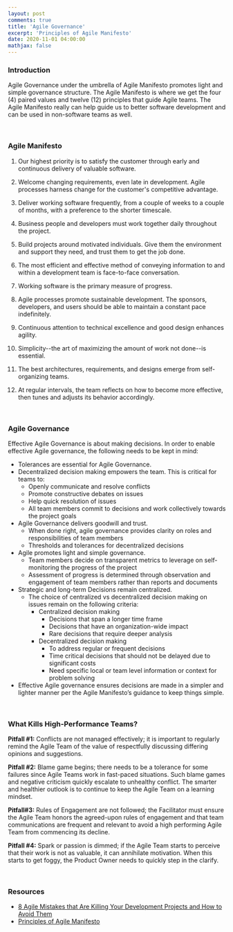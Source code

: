 ```yaml
---
layout: post
comments: true
title: 'Agile Governance'
excerpt: 'Principles of Agile Manifesto'
date: 2020-11-01 04:00:00
mathjax: false
---
```




### Introduction

Agile Governance under the umbrella of Agile Manifesto promotes light and simple governance structure. The Agile Manifesto is where we get the four (4) paired values and twelve (12) principles that guide Agile teams. The Agile Manifesto really can help guide us to better software development and can be used in non-software teams as well.

<br>

### Agile Manifesto 

1. Our highest priority is to satisfy the customer through early and continuous delivery of valuable software.

2. Welcome changing requirements, even late in development. Agile processes harness change for the customer's competitive advantage.

3. Deliver working software frequently, from a couple of weeks to a couple of months, with a preference to the shorter timescale.

4. Business people and developers must work together daily throughout the project.

5. Build projects around motivated individuals. Give them the environment and support they need, and trust them to get the job done.

6. The most efficient and effective method of conveying information to and within a development team is face-to-face conversation.

7. Working software is the primary measure of progress.

8. Agile processes promote sustainable development. The sponsors, developers, and users should be able to maintain a constant pace indefinitely.

9. Continuous attention to technical excellence and good design enhances agility.

10. Simplicity--the art of maximizing the amount of work not done--is essential.

11. The best architectures, requirements, and designs emerge from self-organizing teams.

12. At regular intervals, the team reflects on how to become more effective, then tunes and adjusts
its behavior accordingly.

<br>

### Agile Governance
Effective Agile Governance is about making decisions.
In order to enable effective Agile governance, the following needs to be kept in mind:

- Tolerances are essential for Agile Governance.
- Decentralized decision making empowers the team. This is critical for teams to:
    - Openly communicate and resolve conflicts 
    - Promote constructive debates on issues
    - Help quick resolution of issues
    - All team members commit to decisions and work collectively towards the project goals
- Agile Governance delivers goodwill and trust.
    - When done right, agile governance provides clarity on roles and responsibilities of team members
    - Thresholds and tolerances for decentralized decisions
- Agile promotes light and simple governance.
    - Team members decide on transparent metrics to leverage on self-monitoring the progress of the project 
    - Assessment of progress is determined through observation and engagement of team members rather than reports and documents
- Strategic and long-term Decisions remain centralized.
    - The choice of centralized vs decentralized decision making on issues remain on the following criteria:
        - Centralized decision making
            - Decisions that span a longer time frame
            - Decisions that have an organization-wide impact
            - Rare decisions that require deeper analysis
        - Decentralized decision making
            - To address regular or frequent decisions
            - Time critical decisions that should not be delayed due to significant costs
            - Need specific local or team level information or context for problem solving
- Effective Agile governance ensures decisions are made in a simpler and lighter manner per the Agile Manifesto’s guidance to keep things simple.

<br>

### What Kills High-Performance Teams?

__Pitfall #1:__ Conflicts are not managed effectively; it is important to regularly remind the Agile Team of the value of respectfully discussing differing opinions and suggestions.

__Pitfall #2:__ Blame game begins; there needs to be a tolerance for some failures since Agile Teams work in fast-paced situations. Such blame games and negative criticism quickly escalate to unhealthy conflict. The smarter and healthier outlook is to continue to keep the Agile Team on a learning mindset.

__Pitfall#3:__ Rules of Engagement are not followed; the Facilitator must ensure the Agile Team honors the agreed-upon rules of engagement and that team communications are frequent and relevant to avoid a high performing Agile Team from commencing its decline.

__Pitfall #4:__ Spark or passion is dimmed; if the Agile Team starts to perceive that their work is not as valuable, it can annihilate motivation. When this starts to get foggy, the Product Owner needs to quickly step in the clarify.

<br>

### Resources

- [8 Agile Mistakes that Are Killing Your Development Projects and How to Avoid Them](https://softwaremind.com/8-agile-mistakes-that-are-killing-your-development-projects-and-how-to-avoid-them/)
- [Principles of Agile Manifesto](https://agilemanifesto.org/iso/en/principles.html)
